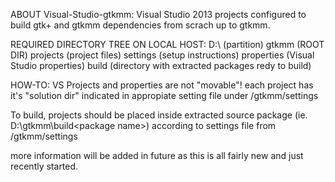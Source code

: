 ABOUT Visual-Studio-gtkmm:
Visual Studio 2013 projects configured to build gtk+ and gtkmm dependencies from scrach up to gtkmm.

REQUIRED DIRECTORY TREE ON LOCAL HOST:
D:\ (partition)
    gtkmm (ROOT DIR)
        projects (project files)
        settings (setup instructions)
    	properties (Visual Studio properties)
    	build (directory with extracted packages redy to build)

HOW-TO:
VS Projects and properties are not "movable"!
each project has it's "solution dir" indicated in appropiate setting file under /gtkmm/settings

To build, projects should be placed inside extracted source package (ie. D:\gtkmm\build\<package name>)
according to settings file from /gtkmm/settings

more information will be added in future as this is all fairly new and just recently started.